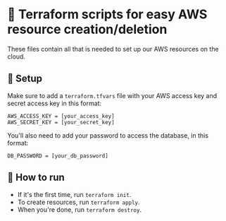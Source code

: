 # 👾 Terraform scripts for easy AWS resource creation/deletion

These files contain all that is needed to set up our AWS resources on the cloud.

## 🔨 Setup

Make sure to add a `terraform.tfvars` file with your AWS access key and secret access key in this format:
```
AWS_ACCESS_KEY = [your_access_key]
AWS_SECRET_KEY = [your_secret_key]
```

You'll also need to add your password to access the database, in this format:
```
DB_PASSWORD = [your_db_password]
```

## 🚀 How to run

- If it's the first time, run `terraform init`.
- To create resources, run `terraform apply`.
- When you're done, run `terraform destroy`.